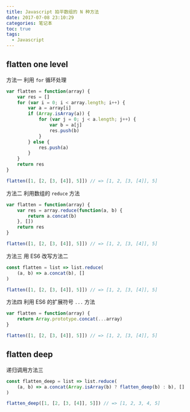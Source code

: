 ```yaml
---
title: Javascript 拍平数组的 N 种方法
date: 2017-07-08 23:10:29
categories: 笔记本
toc: true
tags:
  - Javascript
---
```


## flatten one level

方法一 利用 `for` 循环处理
```javascript
var flatten = function(array) {
    var res = []
    for (var i = 0; i < array.length; i++) {
        var a = array[i]
        if (Array.isArray(a)) {
            for (var j = 0; j < a.length; j++) {
                var b = a[j]
                res.push(b)
            }
        } else {
            res.push(a)
        }
    }
    return res
}

flatten([1, [2, [3, [4]], 5]]) // => [1, 2, [3, [4]], 5]
```

方法二 利用数组的 `reduce` 方法
```javascript
var flatten = function(array) {
    var res = array.reduce(function(a, b) {
        return a.concat(b)
    }, [])
    return res
}

flatten([1, [2, [3, [4]], 5]]) // => [1, 2, [3, [4]], 5]
```

方法三 用 ES6 改写方法二
```javascript
const flatten = list => list.reduce(
    (a, b) => a.concat(b), []
)

flatten([1, [2, [3, [4]], 5]]) // => [1, 2, [3, [4]], 5]
```

方法四 利用 ES6 的扩展符号 `...` 方法
```javascript
var flatten = function(array) {
    return Array.prototype.concat(...array)
}

flatten([1, [2, [3, [4]], 5]]) // => [1, 2, [3, [4]], 5]
```

## flatten deep
递归调用方法三
```javascript
const flatten_deep = list => list.reduce(
    (a, b) => a.concat(Array.isArray(b) ? flatten_deep(b) : b), []
)

flatten_deep([1, [2, [3, [4]], 5]]) // => [1, 2, 3, 4, 5]
```
